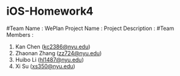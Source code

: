 # iOS-Homework4
#Team Name : WePlan
Project Name :
Project Description :
#Team Members : 
1. Kan Chen (kc2386@nyu.edu)
2. Zhaonan Zhang (zz724@nyu.edu)
3. Huibo Li (hl1487@nyu.edu)
4. Xi Su (xs350@nyu.edu)
